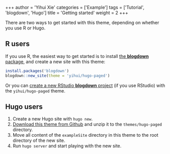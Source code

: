 +++
author = 'Yihui Xie'
categories = ['Example']
tags = ['Tutorial', 'blogdown', 'Hugo']
title = 'Getting started'
weight = 2
+++

There are two ways to get started with this theme, depending on whether you use R or Hugo.

## R users

If you use R, the easiest way to get started is to install [the **blogdown** package](https://github.com/rstudio/blogdown), and create a new site with this theme:

```r
install.packages('blogdown')
blogdown::new_site(theme = 'yihui/hugo-paged')
```

Or you can [create a new RStudio **blogdown** project](https://bookdown.org/yihui/blogdown/a-quick-example.html) (if you use RStudio) with the `yihui/hugo-paged` theme.

## Hugo users

1. Create a new Hugo site with `hugo new`.
1. [Download this theme from Github](https://github.com/yihui/hugo-paged/archive/refs/heads/main.zip) and unzip it to the `themes/hugo-paged` directory.
1. Move all content of the `exampleSite` directory in this theme to the root directory of the new site.
1. Run `hugo server` and start playing with the new site.
